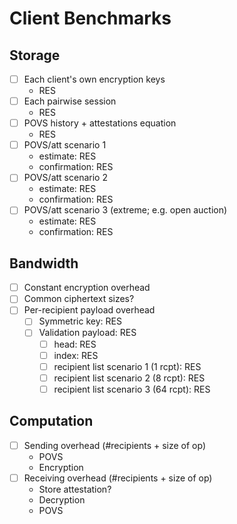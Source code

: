 # Client Benchmarks

## Storage

- [ ] Each client's own encryption keys
  - RES
- [ ] Each pairwise session
  - RES
- [ ] POVS history + attestations equation
  - RES
- [ ] POVS/att scenario 1
  - estimate: RES
  - confirmation: RES
- [ ] POVS/att scenario 2
  - estimate: RES
  - confirmation: RES
- [ ] POVS/att scenario 3 (extreme; e.g. open auction)
  - estimate: RES
  - confirmation: RES

## Bandwidth

- [ ] Constant encryption overhead
- [ ] Common ciphertext sizes?
- [ ] Per-recipient payload overhead
  - [ ] Symmetric key: RES
  - [ ] Validation payload: RES
    - [ ] head: RES
    - [ ] index: RES
    - [ ] recipient list scenario 1 (1 rcpt): RES
    - [ ] recipient list scenario 2 (8 rcpt): RES
    - [ ] recipient list scenario 3 (64 rcpt): RES

## Computation

- [ ] Sending overhead (#recipients + size of op)
  - POVS
  - Encryption
- [ ] Receiving overhead (#recipients + size of op)
  - Store attestation?
  - Decryption
  - POVS
